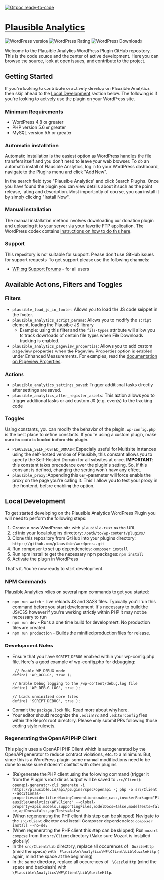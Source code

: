 [![Gitpod ready-to-code](https://img.shields.io/badge/Gitpod-ready--to--code-blue?logo=gitpod)](https://gitpod.io/#https://github.com/plausible/wordpress)

# [Plausible Analytics](https://plausible.io "Plausible Analytics") #

![WordPress version](https://img.shields.io/wordpress/plugin/v/plausible-analytics.svg) ![WordPress Rating](https://img.shields.io/wordpress/plugin/r/plausible-analytics.svg) ![WordPress Downloads](https://img.shields.io/wordpress/plugin/dt/plausible-analytics.svg)

Welcome to the Plausible Analytics WordPress Plugin GitHub repository. This is the code source and the center of active development. Here you can
browse the source, look at open issues, and contribute to the project.

## Getting Started

If you're looking to contribute or actively develop on Plausible Analytics then skip ahead to
the [Local Development](https://github.com/plausible/wordpress/#local-development) section below. The following is if you're looking to actively use
the plugin on your WordPress site.

### Minimum Requirements

* WordPress 4.8 or greater
* PHP version 5.6 or greater
* MySQL version 5.5 or greater

### Automatic installation

Automatic installation is the easiest option as WordPress handles the file transfers itself and you don't need to leave your web browser. To do an
automatic install of Plausible Analytics, log in to your WordPress dashboard, navigate to the Plugins menu and click "Add New".

In the search field type "Plausible Analytics" and click Search Plugins. Once you have found the plugin you can view details about it such as the
point release, rating and description. Most importantly of course, you can install it by simply clicking "Install Now".

### Manual installation

The manual installation method involves downloading our donation plugin and uploading it to your server via your favorite FTP application. The
WordPress codex contains [instructions on how to do this here](https://codex.wordpress.org/Managing_Plugins#Manual_Plugin_Installation).

### Support

This repository is not suitable for support. Please don't use GitHub issues for support requests. To get support please use the following channels:

* [WP.org Support Forums](https://wordpress.org/support/plugin/plausible-analytics) - for all users

## Available Actions, Filters and Toggles

### Filters

- `plausible_load_js_in_footer`: Allows you to load the JS code snippet in the footer.
- `plausible_analytics_script_params`: Allows you to modify the `script` element, loading the Plausible JS library.
  - Example: using this filter and the `file-types` attribute will allow you to track downloads of certain file types when File Downloads tracking is
    enabled.
- `plausible_analytics_pageview_properties`: Allows you to add custom pageview properties when the Pageview Properties option is enabled under
  Enhanced Measurements. For examples, read the [documentation on Pageview Properties](https://plausible.io/docs/custom-props/for-pageviews).

### Actions

- `plausible_analytics_settings_saved`: Trigger additional tasks directly after settings are saved.
- `plausible_analytics_after_register_assets`: This action allows you to trigger additional tasks or add custom JS (e.g. events) to the tracking code.

### Toggles

Using constants, you can modify the behavior of the plugin. `wp-config.php` is the best place to define constants. If you're using a custom plugin,
make sure its code is loaded before this plugin.

- `PLAUSIBLE_SELF_HOSTED_DOMAIN`: Especially useful for Multisite instances using the self-hosted version of Plausible, this constant allows you to
  specify the Self-Hosted Domain for all subsites at once. **IMPORTANT**: this constant takes precedence over the plugin's setting. So, if this
  constant is defined, changing the setting won't have any effect.
- `plausible_proxy`: Appending this `GET`-parameter will force enable the proxy on the page you\'re calling it. This'll allow you to test your proxy
  in the frontend, before enabling the option.

## Local Development

To get started developing on the Plausible Analytics WordPress Plugin you will need to perform the following steps:

1. Create a new WordPress site with `plausible.test` as the URL
2. `cd` into your local plugins directory: `/path/to/wp-content/plugins/`
3. Clone this repository from GitHub into your plugins directory: `https://github.com/plausible/wordpress.git`
4. Run composer to set up dependencies: `composer install`
5. Run npm install to get the necessary npm packages: `npm install`
6. Activate the plugin in WordPress

That's it. You're now ready to start development.

### NPM Commands

Plausible Analytics relies on several npm commands to get you started:

* `npm run watch` - Live reloads JS and SASS files. Typically you'll run this command before you start development. It's necessary to build the JS/CSS
  however if you're working strictly within PHP it may not be necessary to run.
* `npm run dev` - Runs a one time build for development. No production files are created.
* `npm run production` - Builds the minified production files for release.

### Development Notes

* Ensure that you have `SCRIPT_DEBUG` enabled within your wp-config.php file. Here's a good example of wp-config.php for debugging:
    ```
     // Enable WP_DEBUG mode
    define( 'WP_DEBUG', true );
    
    // Enable Debug logging to the /wp-content/debug.log file
    define( 'WP_DEBUG_LOG', true );
   
    // Loads unminified core files
    define( 'SCRIPT_DEBUG', true );
    ```
* Commit the `package.lock` file. Read more about why [here](https://docs.npmjs.com/files/package-lock.json).
* Your editor should recognize the `.eslintrc` and `.editorconfig` files within the Repo's root directory. Please only submit PRs following those
  coding style rulesets.

### Regenerating the OpenAPI PHP Client

This plugin uses a OpenAPI PHP Client which is autogenerated by the OpenAPI generator to reduce contract violations, etc. to a minimum. But, since
this is a WordPress plugin, some manual modifications need to be done to make sure it doesn't conflict with other plugins:

- (Re)generate the PHP client using the following command (trigger it from the Plugin's root dir as output will be saved to `src/Client`):
  `openapi-generator-cli generate -i https://plausible.io/api/plugins/spec/openapi -g php -o src/Client --additional-properties=identifierNamingConvention=snake_case,invokerPackage="Plausible\Analytics\WP\Client" --global-property=apis,models,supportingFiles,modelDocs=false,modelTests=false,apiDocs=false,apiTests=false`
- (When regenerating the PHP client this step can be skipped) Navigate to the `src/Client` director and install Composer
  dependencies: `composer install --no-dev`
- (When regenerating the PHP client this step can be skipped) Run `mozart compose` from the `src/Client` directory (Make sure Mozart is installed
  globally)
- In the `src/Client/lib` directory, replace all occurences of ` GuzzleHttp` (mind the space) with ` Plausible\Analytics\WP\Client\Lib\GuzzleHttp` (
  again, mind the space at the beginning)
- In the same directory, replace all occurences of ` \GuzzleHttp` (mind the space and backslash)
  with ` \Plausible\Analytics\WP\Client\Lib\GuzzleHttp`.
